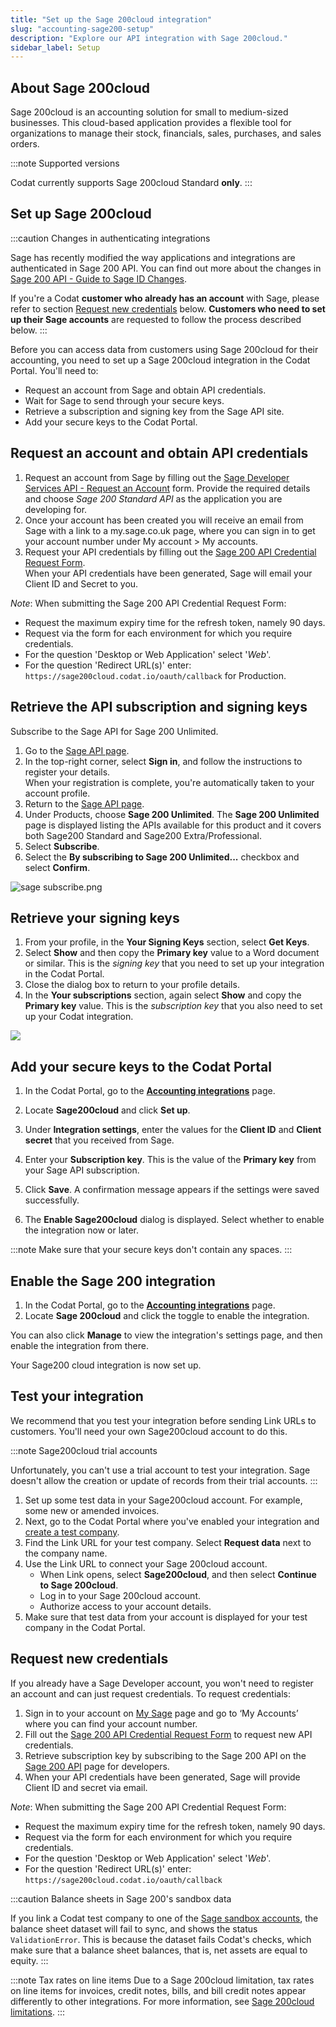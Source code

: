 ```yaml
---
title: "Set up the Sage 200cloud integration"
slug: "accounting-sage200-setup"
description: "Explore our API integration with Sage 200cloud."
sidebar_label: Setup
---
```


## About Sage 200cloud

Sage 200cloud is an accounting solution for small to medium-sized businesses. This cloud-based application provides a flexible tool for organizations to manage their stock, financials, sales, purchases, and sales orders.

:::note Supported versions

Codat currently supports Sage 200cloud Standard **only**.
:::

## Set up Sage 200cloud

:::caution Changes in authenticating integrations

Sage has recently modified the way applications and integrations are authenticated in Sage 200 API. You can find out more about the changes in <a href="https://gb-kb.sage.com/portal/app/portlets/results/viewsolution.jsp?solutionid=201204115644533" target="_blank">Sage 200 API - Guide to Sage ID Changes</a>.

If you're a Codat **customer who already has an account** with Sage, please refer to section [Request new credentials](/integrations/accounting/sage200/accounting-sage200-setup#section-request-new-credentials) below. **Customers who need to set up their Sage accounts** are requested to follow the process described below.
:::

Before you can access data from customers using Sage 200cloud for their accounting, you need to set up a Sage 200cloud integration in the Codat Portal. You'll need to:

- Request an account from Sage and obtain API credentials.
- Wait for Sage to send through your secure keys.
- Retrieve a subscription and signing key from the Sage API site.
- Add your secure keys to the Codat Portal.

## Request an account and obtain API credentials

1. Request an account from Sage by filling out the <a href="https://sage.az1.qualtrics.com/jfe/form/SV_2fRebFy4s4PWLmC" target="_blank">Sage Developer Services API - Request an Account</a> form. Provide the required details and choose _Sage 200 Standard API_ as the application you are developing for.
2. Once your account has been created you will receive an email from Sage with a link to a my.sage.co.uk page, where you can sign in to get your account number under My account > My accounts.
3. Request your API credentials by filling out the <a href="https://sage.az1.qualtrics.com/jfe/form/SV_bQ14AM1zXki0msm" target="_blank">Sage 200 API Credential Request Form</a>.  
   When your API credentials have been generated, Sage will email your Client ID and Secret to you.

_Note_: When submitting the Sage 200 API Credential Request Form:

- Request the maximum expiry time for the refresh token, namely 90 days.
- Request via the form for each environment for which you require credentials.
- For the question 'Desktop or Web Application' select '_Web_'.
- For the question 'Redirect URL(s)' enter: `https://sage200cloud.codat.io/oauth/callback` for Production.

## Retrieve the API subscription and signing keys

Subscribe to the Sage API for Sage 200 Unlimited.

1. Go to the <a className="external" href="https://developer.columbus.sage.com/products/" target="_blank">Sage API page</a>.
2. In the top-right corner, select **Sign in**, and follow the instructions to register your details.  
   When your registration is complete, you're automatically taken to your account profile.
3. Return to the <a href="https://developer.columbus.sage.com/products/" target="_blank">Sage API page</a>.
4. Under Products, choose **Sage 200 Unlimited**. The **Sage 200 Unlimited** page is displayed listing the APIs available for this product and it covers both Sage200 Standard and Sage200 Extra/Professional.
5. Select **Subscribe**.
6. Select the **By subscribing to Sage 200 Unlimited...** checkbox and select **Confirm**.

![](/img/old/dbbec39-sage_subscribe.png "sage subscribe.png")

## Retrieve your signing keys

1. From your profile, in the **Your Signing Keys** section, select **Get Keys**.
2. Select **Show** and then copy the **Primary key** value to a Word document or similar. This is the _signing key_ that you need to set up your integration in the Codat Portal.
3. Close the dialog box to return to your profile details.
4. In the **Your subscriptions** section, again select **Show** and copy the **Primary key** value. This is the _subscription key_ that you also need to set up your Codat integration.

<img src="/img/old/4815330-sage_keyss2.png" />

## Add your secure keys to the Codat Portal

1. In the Codat Portal, go to the <a className="external" href="https://app.codat.io/settings/integrations/accounting" target="_blank">**Accounting integrations**</a> page.

2. Locate **Sage200cloud** and click **Set up**.

3. Under **Integration settings**, enter the values for the **Client ID** and **Client secret** that you received from Sage.

4. Enter your **Subscription key**. This is the value of the **Primary key** from your Sage API subscription.

5. Click **Save**. A confirmation message appears if the settings were saved successfully.

6. The **Enable Sage200cloud** dialog is displayed. Select whether to enable the integration now or later.

:::note
Make sure that your secure keys don't contain any spaces.
:::

## Enable the Sage 200 integration

1. In the Codat Portal, go to the <a className="external" href="https://app.codat.io/settings/integrations/accounting" target="blank">**Accounting integrations**</a> page.
2. Locate **Sage 200cloud** and click the toggle to enable the integration.

You can also click **Manage** to view the integration's settings page, and then enable the integration from there.

Your Sage200 cloud integration is now set up.

## Test your integration

We recommend that you test your integration before sending Link URLs to customers. You'll need your own Sage200cloud account to do this.

:::note Sage200cloud trial accounts

Unfortunately, you can't use a trial account to test your integration. Sage doesn't allow the creation or update of records from their trial accounts.
:::

1. Set up some test data in your Sage200cloud account. For example, some new or amended invoices.
2. Next, go to the Codat Portal where you've enabled your integration and [create a test company](/configure/portal/companies#add-a-new-company).
3. Find the Link URL for your test company. Select **Request data** next to the company name.
4. Use the Link URL to connect your Sage 200cloud account.
   - When Link opens, select **Sage200cloud**, and then select **Continue to Sage 200cloud**.
   - Log in to your Sage 200cloud account.
   - Authorize access to your account details.
5. Make sure that test data from your account is displayed for your test company in the Codat Portal.

## Request new credentials

If you already have a Sage Developer account, you won't need to register an account and can just request credentials. To request credentials:

1. Sign in to your account on <a href="https://sage.co.uk/" target="_blank">My Sage</a> page and go to ‘My Accounts’ where you can find your account number.
2. Fill out the <a href="https://sage.az1.qualtrics.com/jfe/form/SV_bQ14AM1zXki0msm" target="_blank">Sage 200 API Credential Request Form</a> to request new API credentials.
3. Retrieve subscription key by subscribing to the Sage 200 API on the <a href="https://developer.columbus.sage.com/products/" target="_blank">Sage 200 API</a> page for developers.
4. When your API credentials have been generated, Sage will provide Client ID and secret via email.

_Note_: When submitting the Sage 200 API Credential Request Form:

- Request the maximum expiry time for the refresh token, namely 90 days.
- Request via the form for each environment for which you require credentials.
- For the question 'Desktop or Web Application' select '_Web_'.
- For the question 'Redirect URL(s)' enter: `https://sage200cloud.codat.io/oauth/callback`

:::caution Balance sheets in Sage 200's sandbox data

If you link a Codat test company to one of the [Sage sandbox accounts](https://developer.sage.com/api/payments/test-in-sandbox.html#testing), the balance sheet dataset will fail to sync, and shows the status `ValidationError`. This is because the dataset fails Codat's checks, which make sure that a balance sheet balances, that is, net assets are equal to equity.
:::

:::note Tax rates on line items
Due to a Sage 200cloud limitation, tax rates on line items for invoices, credit notes, bills, and bill credit notes appear differently to other integrations. For more information, see [Sage 200cloud limitations](/integrations/accounting/sage200/sage200-limitations).
:::
